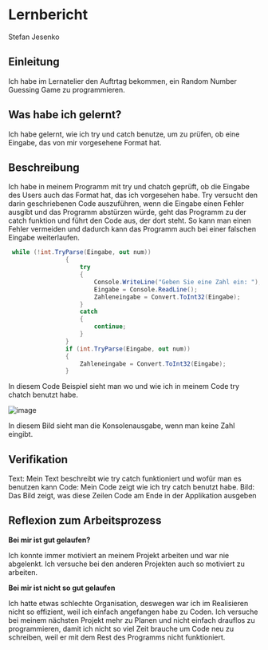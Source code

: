 # Lernbericht
Stefan Jesenko
## Einleitung
Ich habe im Lernatelier den Auftrtag bekommen, ein Random Number Guessing Game zu programmieren.
## Was habe ich gelernt?
Ich habe gelernt, wie ich try und catch benutze, um zu prüfen, ob eine Eingabe, das von mir vorgesehene Format hat.
## Beschreibung
Ich habe in meinem Programm mit try und chatch geprüft, ob die Eingabe des Users auch das Format hat, das ich vorgesehen habe.
Try versucht den darin geschriebenen Code auszuführen, wenn die Eingabe einen Fehler ausgibt und das Programm abstürzen würde,
geht das Programm zu der catch funktion und führt den Code aus, der dort steht. So kann man einen Fehler vermeiden und dadurch kann das Programm auch bei einer falschen Eingabe weiterlaufen.

```c#
 while (!int.TryParse(Eingabe, out num))
                {
                    try
                    {
                        Console.WriteLine("Geben Sie eine Zahl ein: ");
                        Eingabe = Console.ReadLine();
                        Zahleneingabe = Convert.ToInt32(Eingabe);
                    }
                    catch
                    {
                        continue;
                    }
                }
                if (int.TryParse(Eingabe, out num))
                {
                    Zahleneingabe = Convert.ToInt32(Eingabe);
                }
```
In diesem Code Beispiel sieht man wo und wie ich in meinem Code try chatch benutzt habe.


![image](https://user-images.githubusercontent.com/110892250/189840167-9623d0d2-d71a-497e-bca9-cfcc80a3b6cb.png)

In diesem Bild sieht man die Konsolenausgabe, wenn man keine Zahl eingibt.

## Verifikation
Text: Mein Text beschreibt wie try catch funktioniert und wofür man es benutzen kann
Code: Mein Code zeigt wie ich try catch benutzt habe.
Bild: Das Bild zeigt, was diese Zeilen Code am Ende in der Applikation ausgeben
## Reflexion zum Arbeitsprozess
**Bei mir ist gut gelaufen?**

Ich konnte immer motiviert an meinem Projekt arbeiten und war nie abgelenkt.
Ich versuche bei den anderen Projekten auch so motiviert zu arbeiten.

**Bei mir ist nicht so gut gelaufen**

Ich hatte etwas schlechte Organisation, deswegen war ich im Realisieren nicht so effizient, weil ich einfach angefangen habe zu Coden.
Ich versuche bei meinem nächsten Projekt mehr zu Planen und nicht einfach drauflos zu programmieren, damit ich nicht so viel Zeit brauche um Code neu zu schreiben, weil er mit dem Rest des Programms nicht funktioniert.


 
